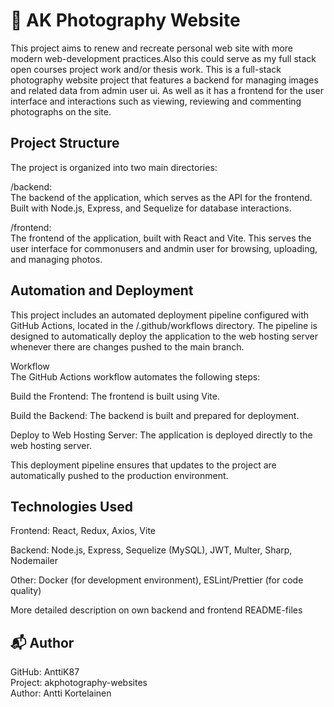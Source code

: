 # 📸 AK Photography Website

This project aims to renew and recreate personal web site with more modern web-development practices.Also this could serve as my full stack open courses project work and/or thesis work. This is a full-stack photography website project that features a backend for managing images and related data from admin user ui. As well as it has a frontend for the user interface and interactions such as viewing, reviewing and commenting photographs on the site.

## Project Structure

The project is organized into two main directories:

/backend:  
The backend of the application, which serves as the API for the frontend. Built with Node.js, Express, and Sequelize for database interactions.

/frontend:  
The frontend of the application, built with React and Vite. This serves the user interface for commonusers and andmin user for browsing, uploading, and managing photos.

## Automation and Deployment

This project includes an automated deployment pipeline configured with GitHub Actions, located in the /.github/workflows directory. The pipeline is designed to automatically deploy the application to the web hosting server whenever there are changes pushed to the main branch.

Workflow  
The GitHub Actions workflow automates the following steps:

Build the Frontend: The frontend is built using Vite.

Build the Backend: The backend is built and prepared for deployment.

Deploy to Web Hosting Server: The application is deployed directly to the web hosting server.

This deployment pipeline ensures that updates to the project are automatically pushed to the production environment.

## Technologies Used

Frontend: React, Redux, Axios, Vite

Backend: Node.js, Express, Sequelize (MySQL), JWT, Multer, Sharp, Nodemailer

Other: Docker (for development environment), ESLint/Prettier (for code quality)

More detailed description on own backend and frontend README-files

## 📬 Author

GitHub: AnttiK87  
Project: akphotography-websites  
Author: Antti Kortelainen  
